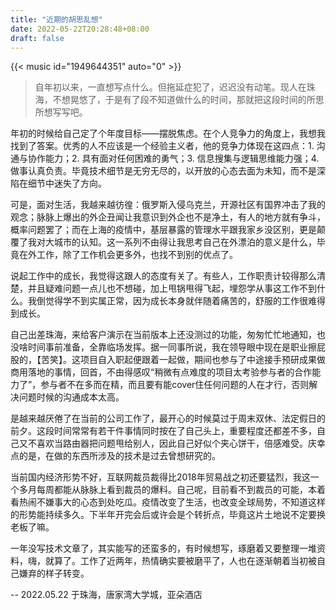 ```yaml
---
title: "近期的胡思乱想"
date: 2022-05-22T20:28:48+08:00
draft: false
---
```


{{< music id="1949644351" auto="0" >}}

> 自年初以来，一直想写点什么。但拖延症犯了，迟迟没有动笔。现人在珠海，不想晃悠了，于是有了段不知道做什么的时间，那就把这段时间的所思所想写写吧。

年初的时候给自己定了个年度目标——摆脱焦虑。在个人竞争力的角度上，我想我找到了答案。优秀的人不应该是一个经验主义者，他的竞争力体现在这四点：1. 沟通与协作能力；2. 具有面对任何困难的勇气；3. 信息搜集与逻辑思维能力强；4. 做事认真负责。毕竟技术细节是无穷无尽的，以开放的心态去面为未知，而不是深陷在细节中迷失了方向。

可是，面对生活，我越来越彷徨：俄罗斯入侵乌克兰，开源社区有国界冲击了我的观念；脉脉上爆出的外企丑闻让我意识到外企也不是净土，有人的地方就有争斗，概率问题罢了；而在上海的疫情中，基层暴露的管理水平跟我家乡没区别，更是颠覆了我对大城市的认知。这一系列不由得让我思考自己在外漂泊的意义是什么，毕竟在外工作，除了工作机会更多外，也找不到别的优点了。

说起工作中的成长，我觉得这跟人的态度有关了。有些人，工作职责计较得那么清楚，并且疑难问题一点儿也不想碰，加上甩锅甩得飞起，埋怨学从事这工作不到什么。我倒觉得学不到实属正常，因为成长本身就伴随着痛苦的，舒服的工作很难得到成长。

自己出差珠海，来给客户演示在当前版本上还没测过的功能，匆匆忙忙地通知，也没啥时间事前准备，全靠临场发挥。据一同事所说，我在领导眼中现在是职业擦屁股的，【苦笑】。这项目自入职起便跟着一起做，期间也参与了中途接手预研成果做商用落地的事情，回首，不由得感叹“稍微有点难度的项目太考验参与者的合作能力了”，参与者不在多而在精，而且要有能cover住任何问题的人在才行，否则解决问题时候的沟通成本太高。

是越来越厌倦了在当前的公司工作了，最开心的时候莫过于周末双休、法定假日的前夕。这段时间常常有若干件事情同时按在了自己头上，重要程度还都差不多，自己又不喜欢当路由器把问题甩给别人，因此自己好似个夹心饼干，倍感难受。庆幸点的是，在做的东西所涉及的技术是过去曾想研究的。

当前国内经济形势不好，互联网裁员裁得比2018年贸易战之初还要猛烈，我这一个多月每周都能从脉脉上看到裁员的爆料。自己呢，目前看不到裁员的可能，本着看热闹不嫌事大的心态到处吃瓜。疫情改变了生活，也改变全球局势，不知道这样的形势能持续多久。下半年开完会后或许会是个转折点，毕竟这片土地说不定要换老板了嘛。

一年没写技术文章了，其实能写的还蛮多的，有时候想写，琢磨着又要整理一堆资料，嗨，就算了。工作了近两年，热情确实要被磨平了，人也在逐渐朝着当初被自己嫌弃的样子转变。

-- 2022.05.22 于珠海，唐家湾大学城，亚朵酒店